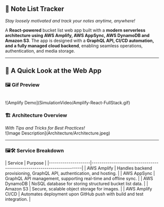 <p align="left"><b><h2>🎯 Note List Tracker</h2> </b></p>

<i>Stay loosely motivated and track your notes anytime, anywhere!</i>

A <b>React-powered</b> bucket list web app built with a <b>modern serverless architecture using AWS Amplify, AWS AppSync, AWS DynamoDB and Amazon S3</b>. The app is designed with a <b>GraphQL API, CI/CD automation, and a fully managed cloud backend</b>, enabling seamless operations, authentication, and media storage.
<br>
<hr>

<p align="left"><b><h2>📝 A Quick Look at the Web App </h2> </b></p>
<h3>🖼️ Gif Preview</h3> 
<br>
![Amplify Demo](SimulationVideo/Amplify-React-FullStack.gif)
<br>

<h3>🏗️ Architecture Overview</h3>
<i>With Tips and Tricks for Best Practices!</i>
<br>
![Image Description](Architecture/Architecture.jpeg)
<br>
<hr>
<h3>🖼🛠 Service Breakdown</h3> 
| Service             | Purpose                                                                 |
|---------------------|-------------------------------------------------------------------------|
| AWS Amplify         | Handles backend provisioning, GraphQL API, authentication, and hosting. |
| AWS AppSync         | GraphQL API management, supporting real-time and offline sync.          |
| AWS DynamoDB        | NoSQL database for storing structured bucket list data.                 |
| Amazon S3           | Secure, scalable object storage for images.                             |
| AWS Amplify CI/CD   | Automates deployment upon GitHub push with build and test integration.  |
